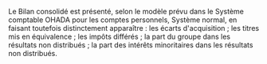 Le Bilan consolidé est présenté, selon le modèle prévu dans le Système comptable OHADA pour les comptes
personnels, Système normal, en faisant toutefois distinctement apparaître :
les écarts d'acquisition ;
les titres mis en équivalence ;
les impôts différés ;
la part du groupe dans les résultats non distribués ;
la part des intérêts minoritaires dans les résultats non distribués.